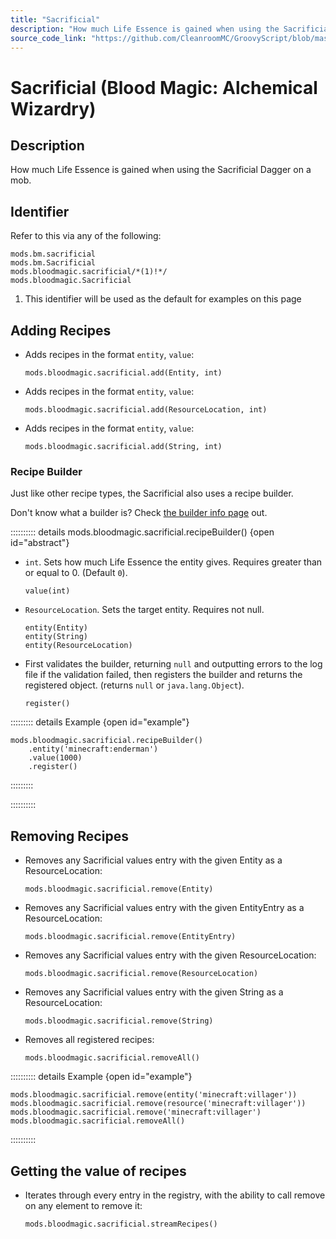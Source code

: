 ```yaml
---
title: "Sacrificial"
description: "How much Life Essence is gained when using the Sacrificial Dagger on a mob."
source_code_link: "https://github.com/CleanroomMC/GroovyScript/blob/master/src/main/java/com/cleanroommc/groovyscript/compat/mods/bloodmagic/Sacrificial.java"
---
```


# Sacrificial (Blood Magic: Alchemical Wizardry)

## Description

How much Life Essence is gained when using the Sacrificial Dagger on a mob.

## Identifier

Refer to this via any of the following:

```groovy:no-line-numbers {3}
mods.bm.sacrificial
mods.bm.Sacrificial
mods.bloodmagic.sacrificial/*(1)!*/
mods.bloodmagic.Sacrificial
```

1. This identifier will be used as the default for examples on this page

## Adding Recipes

- Adds recipes in the format `entity`, `value`:

    ```groovy:no-line-numbers
    mods.bloodmagic.sacrificial.add(Entity, int)
    ```

- Adds recipes in the format `entity`, `value`:

    ```groovy:no-line-numbers
    mods.bloodmagic.sacrificial.add(ResourceLocation, int)
    ```

- Adds recipes in the format `entity`, `value`:

    ```groovy:no-line-numbers
    mods.bloodmagic.sacrificial.add(String, int)
    ```


### Recipe Builder

Just like other recipe types, the Sacrificial also uses a recipe builder.

Don't know what a builder is? Check [the builder info page](../../../groovy/builder.md) out.

:::::::::: details mods.bloodmagic.sacrificial.recipeBuilder() {open id="abstract"}
- `int`. Sets how much Life Essence the entity gives. Requires greater than or equal to 0. (Default `0`).

    ```groovy:no-line-numbers
    value(int)
    ```

- `ResourceLocation`. Sets the target entity. Requires not null.

    ```groovy:no-line-numbers
    entity(Entity)
    entity(String)
    entity(ResourceLocation)
    ```

- First validates the builder, returning `null` and outputting errors to the log file if the validation failed, then registers the builder and returns the registered object. (returns `null` or `java.lang.Object`).

    ```groovy:no-line-numbers
    register()
    ```

::::::::: details Example {open id="example"}
```groovy:no-line-numbers
mods.bloodmagic.sacrificial.recipeBuilder()
    .entity('minecraft:enderman')
    .value(1000)
    .register()
```

:::::::::

::::::::::

## Removing Recipes

- Removes any Sacrificial values entry with the given Entity as a ResourceLocation:

    ```groovy:no-line-numbers
    mods.bloodmagic.sacrificial.remove(Entity)
    ```

- Removes any Sacrificial values entry with the given EntityEntry as a ResourceLocation:

    ```groovy:no-line-numbers
    mods.bloodmagic.sacrificial.remove(EntityEntry)
    ```

- Removes any Sacrificial values entry with the given ResourceLocation:

    ```groovy:no-line-numbers
    mods.bloodmagic.sacrificial.remove(ResourceLocation)
    ```

- Removes any Sacrificial values entry with the given String as a ResourceLocation:

    ```groovy:no-line-numbers
    mods.bloodmagic.sacrificial.remove(String)
    ```

- Removes all registered recipes:

    ```groovy:no-line-numbers
    mods.bloodmagic.sacrificial.removeAll()
    ```

:::::::::: details Example {open id="example"}
```groovy:no-line-numbers
mods.bloodmagic.sacrificial.remove(entity('minecraft:villager'))
mods.bloodmagic.sacrificial.remove(resource('minecraft:villager'))
mods.bloodmagic.sacrificial.remove('minecraft:villager')
mods.bloodmagic.sacrificial.removeAll()
```

::::::::::

## Getting the value of recipes

- Iterates through every entry in the registry, with the ability to call remove on any element to remove it:

    ```groovy:no-line-numbers
    mods.bloodmagic.sacrificial.streamRecipes()
    ```
